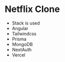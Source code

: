 # Netflix Clone

- Stack is used
-   Angular
-   Tailwindcss
-   Prisma
-   MongoDB
-   NextAuth
-   Vercel
